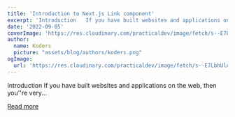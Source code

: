 ```yaml
---
title: 'Introduction to Next.js Link component'
excerpt: 'Introduction   If you have built websites and applications on the web, then you''re very...'
date: '2022-09-05'
coverImage: 'https://res.cloudinary.com/practicaldev/image/fetch/s--E7LbhUlA--/c_imagga_scale,f_auto,fl_progressive,h_420,q_auto,w_1000/https://dev-to-uploads.s3.amazonaws.com/uploads/articles/5ku57mikcofg8txla4lo.png'
author:
  name: Koders
  picture: "assets/blog/authors/koders.png"
ogImage:
  url: 'https://res.cloudinary.com/practicaldev/image/fetch/s--E7LbhUlA--/c_imagga_scale,f_auto,fl_progressive,h_420,q_auto,w_1000/https://dev-to-uploads.s3.amazonaws.com/uploads/articles/5ku57mikcofg8txla4lo.png'
---
```


Introduction   If you have built websites and applications on the web, then you''re very...

[Read more](https://dev.to/refine/introduction-to-nextjs-link-component-1283)
